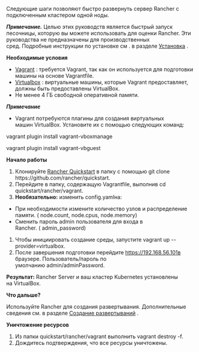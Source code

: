 ﻿


Следующие шаги позволяют быстро развернуть сервер Rancher с подключенным кластером одной ноды.

***Примечание.*** Целью этих руководств является быстрый запуск песочницы, которую вы можете использовать для оценки Rancher. Эти руководства не предназначены для производственных сред. Подробные инструкции по установке см . в разделе [Установка](https://github.com/rancher/docs/blob/master/content/rancher/v2.6/en/quick-start-guide/deployment/quickstart-vagrant/%7B%7B%3Cbaseurl%3E%7D%7D/rancher/v2.6/en/installation "https://github.com/rancher/docs/blob/master/content/rancher/v2.6/en/quick-start-guide/deployment/quickstart-vagrant/%7B%7B%3Cbaseurl%3E%7D%7D/rancher/v2.6/en/installation") .

**Необходимые условия**

- [Vagrant](https://www.vagrantup.com/ "https://www.vagrantup.com/") : требуется Vagrant, так как он используется для подготовки машины на основе Vagrantfile.
- [Virtualbox](https://www.virtualbox.org/ "https://www.virtualbox.org/") : виртуальные машины, которые Vagrant предоставляет, должны быть предоставлены VirtualBox.
- Не менее 4 ГБ свободной оперативной памяти.

***Примечание***

- Vagrant потребуются плагины для создания виртуальных машин VirtualBox. Установите их с помощью следующих команд:

vagrant plugin install vagrant-vboxmanage

vagrant plugin install vagrant-vbguest

**Начало работы**

1. Клонируйте [Rancher Quickstart](https://github.com/rancher/quickstart "https://github.com/rancher/quickstart") в папку с помощью git clone https://github.com/rancher/quickstart.
1. Перейдите в папку, содержащую Vagrantfile, выполнив cd quickstart/rancher/vagrant.
1. **Необязательно:** изменить config.yamlна:
- При необходимости измените количество узлов и распределение памяти. ( node.count, node.cpus, node.memory)
- Сменить пароль admin пользователя для входа в Rancher. ( admin\_password)
1. Чтобы инициировать создание среды, запустите vagrant up --provider=virtualbox.
1. После завершения подготовки перейдите https://192.168.56.101в браузере. Пользователь/пароль по умолчанию admin/adminPassword.

**Результат:** Rancher Server и ваш кластер Kubernetes установлены на VirtualBox.

**Что дальше?**

Используйте Rancher для создания развертывания. Дополнительные сведения см. в разделе [Создание развертываний](https://github.com/rancher/docs/blob/master/content/rancher/v2.6/en/quick-start-guide/deployment/quickstart-vagrant/%7B%7B%3Cbaseurl%3E%7D%7D/rancher/v2.6/en/quick-start-guide/workload "https://github.com/rancher/docs/blob/master/content/rancher/v2.6/en/quick-start-guide/deployment/quickstart-vagrant/%7B%7B%3Cbaseurl%3E%7D%7D/rancher/v2.6/en/quick-start-guide/workload") .

**Уничтожение ресурсов**

1. Из папки quickstart/rancher/vagrant выполнить vagrant destroy -f.
1. Дождитесь подтверждения, что все ресурсы уничтожены.

